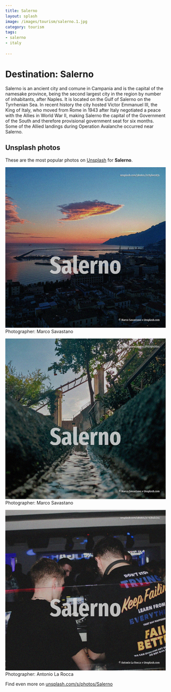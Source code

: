```yaml
---
title: Salerno
layout: splash
image: /images/tourism/salerno.1.jpg
category: tourism
tags:
- salerno
- italy

---
```

# Destination: Salerno

Salerno  is an ancient city and comune in Campania  and is the capital of the namesake province,  being the second largest city in the region by number of inhabitants, after Naples. It is located on the Gulf of Salerno on the Tyrrhenian Sea. In recent history the city hosted Victor Emmanuel III, the King of Italy, who moved from Rome in  1943 after Italy negotiated a peace with the Allies in World War II, making Salerno the capital of  the Government of the South  and therefore provisional government seat for six months. Some of the Allied landings during Operation Avalanche  occurred near Salerno.  

 
## Unsplash photos
These are the most popular photos on [Unsplash](https://unsplash.com) for **Salerno**.
 
![Salerno](/images/tourism/salerno.1.jpg)
Photographer:  Marco Savastano
 
![Salerno](/images/tourism/salerno.2.jpg)
Photographer:  Marco Savastano
 
![Salerno](/images/tourism/salerno.3.jpg)
Photographer:  Antonio La Rocca
 
Find even more on [unsplash.com/s/photos/Salerno](https://unsplash.com/s/photos/Salerno)
 
